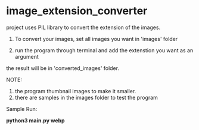 # image_extension_converter
project uses PIL library to convert the extension of the images.

1. To convert your images, set all images you want in 'images' folder

2. run the program through terminal and add the extenstion you want as an argument

the result will be in 'converted_images' folder.

NOTE: 
1. the program thumbnail images to make it smaller.
2. there are samples in the images folder to test the program

Sample Run:

**python3 main.py webp**

